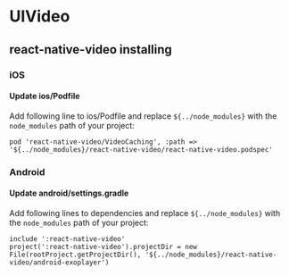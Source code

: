 # UIVideo

## react-native-video installing

### iOS

#### Update ios/Podfile

Add following line to ios/Podfile and replace `${../node_modules}` with the `node_modules` path of your project:

```
pod 'react-native-video/VideoCaching', :path => '${../node_modules}/react-native-video/react-native-video.podspec'
```

### Android

#### Update android/settings.gradle

Add following lines to dependencies and replace `${../node_modules}` with the `node_modules` path of your project:

```
include ':react-native-video'
project(':react-native-video').projectDir = new File(rootProject.getProjectDir(), '${../node_modules}/react-native-video/android-exoplayer')
```
